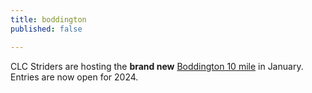 ```yaml
---
title: boddington
published: false

---
```


CLC Striders are hosting the **brand new** [Boddington 10 mile](/boddington-10) in January. Entries are now open for 2024.
